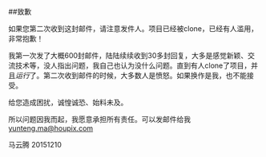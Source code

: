 ##致歉

如果您第二次收到这封邮件，请注意发件人。项目已经被clone，已经有人滥用，非常抱歉！

我第一次发了大概600封邮件，陆陆续续收到30多封回复，大多是感觉新颖、交流技术等，没人指出问题，我自己也认为没什么问题。直到有人clone了项目，并且*运行*了。第二次收到邮件的时候，大多数人是愤怒。如果换作是我，也不能接受。

给您造成困扰，诚惶诚恐、始料未及。

所以问题因我而起，我愿意承担所有责任。可以发邮件给我<yunteng.ma@houpix.com>

马云腾
20151210


